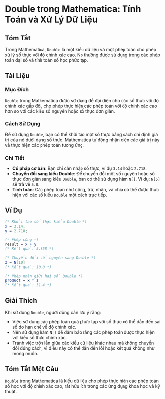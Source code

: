 <!--
Meta Description: # Double trong Mathematica: Tính Toán và Xử Lý Dữ Liệu ## Tóm Tắt Trong Mathematica, `Double` là một kiểu dữ liệu và một phép toán cho phép xử lý số t...
Meta Keywords: thực, phép, các, double, toán
-->

# Double trong Mathematica: Tính Toán và Xử Lý Dữ Liệu

## Tóm Tắt
Trong Mathematica, `Double` là một kiểu dữ liệu và một phép toán cho phép xử lý số thực với độ chính xác cao. Nó thường được sử dụng trong các phép toán đại số và tính toán số học phức tạp.

## Tài Liệu
### Mục Đích
`Double` trong Mathematica được sử dụng để đại diện cho các số thực với độ chính xác gấp đôi, cho phép thực hiện các phép toán với độ chính xác cao hơn so với các kiểu số nguyên hoặc số thực đơn giản.

### Cách Sử Dụng
Để sử dụng `Double`, bạn có thể khởi tạo một số thực bằng cách chỉ định giá trị của nó dưới dạng số thực. Mathematica tự động nhận diện các giá trị này và thực hiện các phép toán tương ứng.

### Chi Tiết
- **Cú pháp cơ bản**: Bạn chỉ cần nhập số thực, ví dụ `3.14` hoặc `2.718`.
- **Chuyển đổi sang kiểu Double**: Để chuyển đổi một số nguyên hoặc số thực đơn giản sang kiểu `Double`, bạn có thể sử dụng hàm `N[]`. Ví dụ: `N[5]` sẽ trả về `5.0`.
- **Tính toán**: Các phép toán như cộng, trừ, nhân, và chia có thể được thực hiện với các số kiểu `Double` một cách trực tiếp.

## Ví Dụ
```mathematica
(* Khởi tạo số thực kiểu Double *)
x = 3.14;
y = 2.718;

(* Phép cộng *)
result = x + y
(* Kết quả: 5.858 *)

(* Chuyển đổi số nguyên sang Double *)
z = N[10]
(* Kết quả: 10.0 *)

(* Phép nhân giữa hai số Double *)
product = x * z
(* Kết quả: 31.4 *)
```

## Giải Thích
Khi sử dụng `Double`, người dùng cần lưu ý rằng:
- Việc sử dụng các phép toán quá phức tạp với số thực có thể dẫn đến sai số do hạn chế về độ chính xác.
- Nên sử dụng hàm `N[]` để đảm bảo rằng các phép toán được thực hiện với kiểu số thực chính xác.
- Tránh việc trộn lẫn giữa các kiểu dữ liệu khác nhau mà không chuyển đổi đúng cách, vì điều này có thể dẫn đến lỗi hoặc kết quả không như mong muốn.

## Tóm Tắt Một Câu
`Double` trong Mathematica là kiểu dữ liệu cho phép thực hiện các phép toán số học với độ chính xác cao, rất hữu ích trong các ứng dụng khoa học và kỹ thuật.